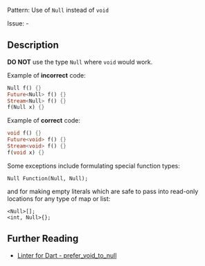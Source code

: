 Pattern: Use of `Null` instead of `void`

Issue: -

## Description

**DO NOT** use the type `Null` where `void` would work.

Example of **incorrect** code:
```dart
Null f() {}
Future<Null> f() {}
Stream<Null> f() {}
f(Null x) {}
```

Example of **correct** code:
```dart
void f() {}
Future<void> f() {}
Stream<void> f() {}
f(void x) {}
```

Some exceptions include formulating special function types:

```
Null Function(Null, Null);
```

and for making empty literals which are safe to pass into read-only locations
for any type of map or list:

```
<Null>[];
<int, Null>{};
```

## Further Reading

* [Linter for Dart - prefer_void_to_null](https://dart-lang.github.io/linter/lints/prefer_void_to_null.html)